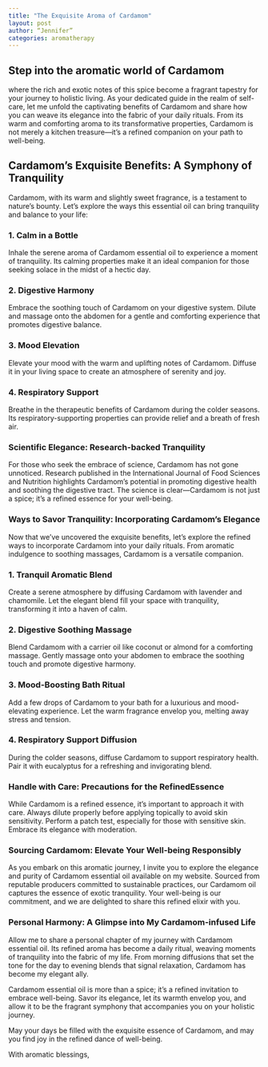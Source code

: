 ```yaml
---
title: "The Exquisite Aroma of Cardamom"
layout: post
author: “Jennifer”
categories: aromatherapy
---
```


## Step into the aromatic world of Cardamom
<!-- excerpt_separator -->

where the rich and exotic notes of this spice become a fragrant tapestry for your
journey to holistic living. As your dedicated guide in the realm of
self-care, let me unfold the captivating benefits of Cardamom and share
how you can weave its elegance into the fabric of your daily rituals.
From its warm and comforting aroma to its transformative properties,
Cardamom is not merely a kitchen treasure—it’s a refined companion on
your path to well-being.

## Cardamom’s Exquisite Benefits: A Symphony of Tranquility

Cardamom, with its warm and slightly sweet fragrance, is a testament
to nature’s bounty. Let’s explore the ways this essential oil can bring
tranquility and balance to your life:

### 1. Calm in a Bottle

Inhale the serene aroma of Cardamom essential oil to experience a
moment of tranquility. Its calming properties make it an ideal companion
for those seeking solace in the midst of a hectic day.

### 2. Digestive Harmony

Embrace the soothing touch of Cardamom on your digestive system.
Dilute and massage onto the abdomen for a gentle and comforting
experience that promotes digestive balance.

### 3. Mood Elevation

Elevate your mood with the warm and uplifting notes of Cardamom.
Diffuse it in your living space to create an atmosphere of serenity and
joy.

### 4. Respiratory Support

Breathe in the therapeutic benefits of Cardamom during the colder
seasons. Its respiratory-supporting properties can provide relief and a
breath of fresh air.

### Scientific Elegance: Research-backed Tranquility

For those who seek the embrace of science, Cardamom has not gone
unnoticed. Research published in the International Journal of Food
Sciences and Nutrition highlights Cardamom’s potential in promoting
digestive health and soothing the digestive tract. The science is
clear—Cardamom is not just a spice; it’s a refined essence for your
well-being.

### Ways to Savor Tranquility: Incorporating Cardamom’s Elegance

Now that we’ve uncovered the exquisite benefits, let’s explore the
refined ways to incorporate Cardamom into your daily rituals. From
aromatic indulgence to soothing massages, Cardamom is a versatile
companion.

### 1. Tranquil Aromatic Blend

Create a serene atmosphere by diffusing Cardamom with lavender and
chamomile. Let the elegant blend fill your space with tranquility,
transforming it into a haven of calm.

### 2. Digestive Soothing Massage

Blend Cardamom with a carrier oil like coconut or almond for a
comforting massage. Gently massage onto your abdomen to embrace the
soothing touch and promote digestive harmony.

### 3. Mood-Boosting Bath Ritual

Add a few drops of Cardamom to your bath for a luxurious and
mood-elevating experience. Let the warm fragrance envelop you, melting
away stress and tension.

### 4. Respiratory Support Diffusion

During the colder seasons, diffuse Cardamom to support respiratory
health. Pair it with eucalyptus for a refreshing and invigorating
blend.

### Handle with Care: Precautions for the RefinedEssence

While Cardamom is a refined essence, it’s important to approach it
with care. Always dilute properly before applying topically to avoid
skin sensitivity. Perform a patch test, especially for those with
sensitive skin. Embrace its elegance with moderation.

### Sourcing Cardamom: Elevate Your Well-being Responsibly

As you embark on this aromatic journey, I invite you to explore the
elegance and purity of Cardamom essential oil available on my website.
Sourced from reputable producers committed to sustainable practices, our
Cardamom oil captures the essence of exotic tranquility. Your well-being
is our commitment, and we are delighted to share this refined elixir
with you.

### Personal Harmony: A Glimpse into My Cardamom-infused Life

Allow me to share a personal chapter of my journey with Cardamom
essential oil. Its refined aroma has become a daily ritual, weaving
moments of tranquility into the fabric of my life. From morning
diffusions that set the tone for the day to evening blends that signal
relaxation, Cardamom has become my elegant ally.

Cardamom essential oil is more than a spice; it’s a refined invitation to embrace well-being. Savor its elegance, let its warmth envelop you, and allow it to be the fragrant symphony that accompanies you on your holistic journey.

May your days be filled with the exquisite essence of Cardamom, and
may you find joy in the refined dance of well-being.

With aromatic blessings, 
